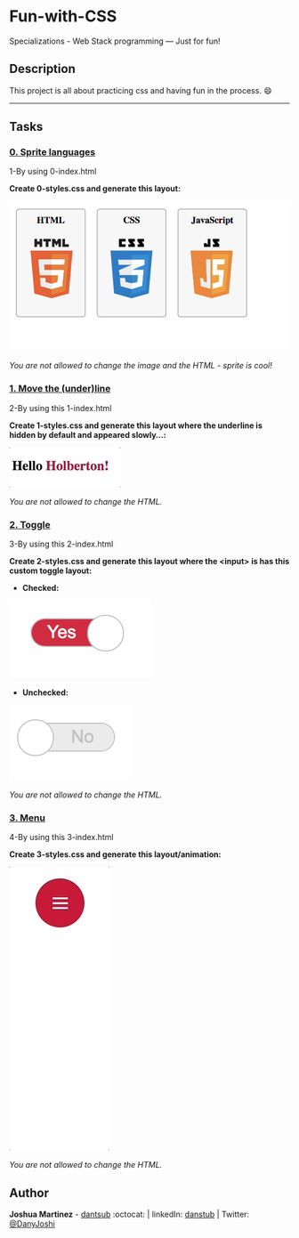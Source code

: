 # Fun-with-CSS

Specializations - Web Stack programming ― Just for fun!

## Description

This project is all about practicing css and having fun in the process. :smile:

---

## Tasks

### [0. Sprite languages](0-styles.css)

1-By using 0-index.html

**Create 0-styles.css and generate this layout:**

![alt](./images/sprite_result.png)

*You are not allowed to change the image and the HTML - sprite is cool!*

### [1. Move the (under)line](1-styles.css)

2-By using this 1-index.html

**Create 1-styles.css and generate this layout where the underline is hidden by default and appeared slowly…:**

![alt](./images/underline_result.gif)

*You are not allowed to change the HTML.*

### [2. Toggle](2-styles.css)

3-By using this 2-index.html

**Create 2-styles.css and generate this layout where the \<input> is has this custom toggle layout:**

* **Checked:**

![alt](images/check_on.png)

* **Unchecked:**

![alt](images/check_off.png)

*You are not allowed to change the HTML.*

### [3. Menu](3-styles.css)

4-By using this 3-index.html

**Create 3-styles.css and generate this layout/animation:**

![alt](images/menu_animation.gif)

*You are not allowed to change the HTML.*

## Author

**Joshua Martinez** - [dantsub](https://github.com/dantsub) :octocat: | linkedIn: [danstub](www.linkedin.com/in/dantsub/) | Twitter: [@DanyJoshi](https://twitter.com/DanyJoshi)